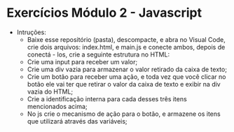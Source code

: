 # Exercícios Módulo 2 - Javascript
- Intruções:
  - Baixe esse repositório (pasta), descompacte, e abra no Visual Code, crie dois arquivos: index.html, e main.js e conecte ambos, depois de conectá - los, crie a seguinte estrutura no HTML:
  - Crie uma input para receber um valor;
  - Crie uma div vazia para armazenar o valor retirado da caixa de texto;
  - Crie um botão para receber uma ação, e toda vez que você clicar no botão ele vai ter que retirar o valor da caixa de texto e exibir na div vazia do HTML;
  - Crie a identificação interna para cada desses três itens mencionados acima;
  - No js crie o mecanismo de ação para o botão, e armazene os itens que utilizará através das variáveis;
